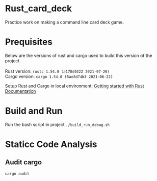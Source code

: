 # Rust_card_deck
Practice work on making a command line card deck game.

# Prequisites
Below are the versions of rust and cargo used to build this version of the project.\
\
Rust version: `rustc 1.54.0 (a178d0322 2021-07-26)`\
Cargo version: `cargo 1.54.0 (5ae8d74b3 2021-06-22)`

Setup Rust and Cargo in local environment:
[Getting started with Rust Documentation](https://www.rust-lang.org/learn/get-started)

# Build and Run
Run the bash script in project
`./build_run_debug.sh`

# Staticc Code Analysis

## Audit cargo
`cargo audit`

